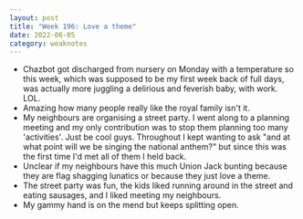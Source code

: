 ```yaml
---
layout: post
title: "Week 196: Love a theme"
date: 2022-06-05
category: weaknotes
---
```


* Chazbot got discharged from nursery on Monday with a temperature so this week, which was supposed to be my first week back of full days, was actually more juggling a delirious and feverish baby, with work. LOL.
* Amazing how many people really like the royal family isn't it.
* My neighbours are organising a street party. I went along to a planning meeting and my only contribution was to stop them planning too many 'activities'. Just be cool guys. Throughout I kept wanting to ask "and at what point will we be singing the national anthem?" but since this was the first time I'd met all of them I held back.
* Unclear if my neighbours have this much Union Jack bunting because they are flag shagging lunatics or because they just love a theme.
* The street party was fun, the kids liked running around in the street and eating sausages, and I liked meeting my neighbours.
* My gammy hand is on the mend but keeps splitting open.
